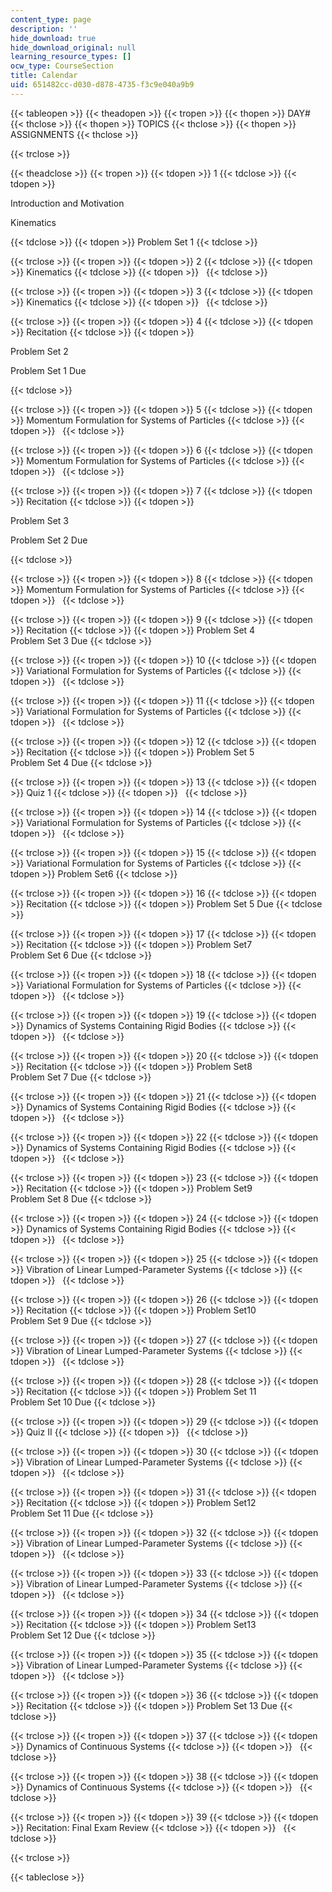 ```yaml
---
content_type: page
description: ''
hide_download: true
hide_download_original: null
learning_resource_types: []
ocw_type: CourseSection
title: Calendar
uid: 651482cc-d030-d878-4735-f3c9e040a9b9
---
```


{{< tableopen >}}
{{< theadopen >}}
{{< tropen >}}
{{< thopen >}}
DAY#
{{< thclose >}}
{{< thopen >}}
TOPICS
{{< thclose >}}
{{< thopen >}}
ASSIGNMENTS
{{< thclose >}}

{{< trclose >}}

{{< theadclose >}}
{{< tropen >}}
{{< tdopen >}}
1
{{< tdclose >}}
{{< tdopen >}}


Introduction and Motivation

Kinematics


{{< tdclose >}}
{{< tdopen >}}
Problem Set 1
{{< tdclose >}}

{{< trclose >}}
{{< tropen >}}
{{< tdopen >}}
2
{{< tdclose >}}
{{< tdopen >}}
Kinematics
{{< tdclose >}}
{{< tdopen >}}
 
{{< tdclose >}}

{{< trclose >}}
{{< tropen >}}
{{< tdopen >}}
3
{{< tdclose >}}
{{< tdopen >}}
Kinematics
{{< tdclose >}}
{{< tdopen >}}
 
{{< tdclose >}}

{{< trclose >}}
{{< tropen >}}
{{< tdopen >}}
4
{{< tdclose >}}
{{< tdopen >}}
Recitation
{{< tdclose >}}
{{< tdopen >}}


Problem Set 2

Problem Set 1 Due


{{< tdclose >}}

{{< trclose >}}
{{< tropen >}}
{{< tdopen >}}
5
{{< tdclose >}}
{{< tdopen >}}
Momentum Formulation for Systems of Particles
{{< tdclose >}}
{{< tdopen >}}
 
{{< tdclose >}}

{{< trclose >}}
{{< tropen >}}
{{< tdopen >}}
6
{{< tdclose >}}
{{< tdopen >}}
Momentum Formulation for Systems of Particles
{{< tdclose >}}
{{< tdopen >}}
 
{{< tdclose >}}

{{< trclose >}}
{{< tropen >}}
{{< tdopen >}}
7
{{< tdclose >}}
{{< tdopen >}}
Recitation
{{< tdclose >}}
{{< tdopen >}}


Problem Set 3

Problem Set 2 Due


{{< tdclose >}}

{{< trclose >}}
{{< tropen >}}
{{< tdopen >}}
8
{{< tdclose >}}
{{< tdopen >}}
Momentum Formulation for Systems of Particles
{{< tdclose >}}
{{< tdopen >}}
 
{{< tdclose >}}

{{< trclose >}}
{{< tropen >}}
{{< tdopen >}}
9
{{< tdclose >}}
{{< tdopen >}}
Recitation
{{< tdclose >}}
{{< tdopen >}}
Problem Set 4  
Problem Set 3 Due
{{< tdclose >}}

{{< trclose >}}
{{< tropen >}}
{{< tdopen >}}
10
{{< tdclose >}}
{{< tdopen >}}
Variational Formulation for Systems of Particles
{{< tdclose >}}
{{< tdopen >}}
 
{{< tdclose >}}

{{< trclose >}}
{{< tropen >}}
{{< tdopen >}}
11
{{< tdclose >}}
{{< tdopen >}}
Variational Formulation for Systems of Particles
{{< tdclose >}}
{{< tdopen >}}
 
{{< tdclose >}}

{{< trclose >}}
{{< tropen >}}
{{< tdopen >}}
12
{{< tdclose >}}
{{< tdopen >}}
Recitation
{{< tdclose >}}
{{< tdopen >}}
Problem Set 5  
Problem Set 4 Due
{{< tdclose >}}

{{< trclose >}}
{{< tropen >}}
{{< tdopen >}}
13
{{< tdclose >}}
{{< tdopen >}}
Quiz 1
{{< tdclose >}}
{{< tdopen >}}
 
{{< tdclose >}}

{{< trclose >}}
{{< tropen >}}
{{< tdopen >}}
14
{{< tdclose >}}
{{< tdopen >}}
Variational Formulation for Systems of Particles
{{< tdclose >}}
{{< tdopen >}}
 
{{< tdclose >}}

{{< trclose >}}
{{< tropen >}}
{{< tdopen >}}
15
{{< tdclose >}}
{{< tdopen >}}
Variational Formulation for Systems of Particles
{{< tdclose >}}
{{< tdopen >}}
Problem Set6
{{< tdclose >}}

{{< trclose >}}
{{< tropen >}}
{{< tdopen >}}
16
{{< tdclose >}}
{{< tdopen >}}
Recitation
{{< tdclose >}}
{{< tdopen >}}
Problem Set 5 Due
{{< tdclose >}}

{{< trclose >}}
{{< tropen >}}
{{< tdopen >}}
17
{{< tdclose >}}
{{< tdopen >}}
Recitation
{{< tdclose >}}
{{< tdopen >}}
Problem Set7  
Problem Set 6 Due
{{< tdclose >}}

{{< trclose >}}
{{< tropen >}}
{{< tdopen >}}
18
{{< tdclose >}}
{{< tdopen >}}
Variational Formulation for Systems of Particles
{{< tdclose >}}
{{< tdopen >}}
 
{{< tdclose >}}

{{< trclose >}}
{{< tropen >}}
{{< tdopen >}}
19
{{< tdclose >}}
{{< tdopen >}}
Dynamics of Systems Containing Rigid Bodies
{{< tdclose >}}
{{< tdopen >}}
 
{{< tdclose >}}

{{< trclose >}}
{{< tropen >}}
{{< tdopen >}}
20
{{< tdclose >}}
{{< tdopen >}}
Recitation
{{< tdclose >}}
{{< tdopen >}}
Problem Set8  
Problem Set 7 Due
{{< tdclose >}}

{{< trclose >}}
{{< tropen >}}
{{< tdopen >}}
21
{{< tdclose >}}
{{< tdopen >}}
Dynamics of Systems Containing Rigid Bodies
{{< tdclose >}}
{{< tdopen >}}
 
{{< tdclose >}}

{{< trclose >}}
{{< tropen >}}
{{< tdopen >}}
22
{{< tdclose >}}
{{< tdopen >}}
Dynamics of Systems Containing Rigid Bodies
{{< tdclose >}}
{{< tdopen >}}
 
{{< tdclose >}}

{{< trclose >}}
{{< tropen >}}
{{< tdopen >}}
23
{{< tdclose >}}
{{< tdopen >}}
Recitation
{{< tdclose >}}
{{< tdopen >}}
Problem Set9  
Problem Set 8 Due
{{< tdclose >}}

{{< trclose >}}
{{< tropen >}}
{{< tdopen >}}
24
{{< tdclose >}}
{{< tdopen >}}
Dynamics of Systems Containing Rigid Bodies
{{< tdclose >}}
{{< tdopen >}}
 
{{< tdclose >}}

{{< trclose >}}
{{< tropen >}}
{{< tdopen >}}
25
{{< tdclose >}}
{{< tdopen >}}
Vibration of Linear Lumped-Parameter Systems
{{< tdclose >}}
{{< tdopen >}}
 
{{< tdclose >}}

{{< trclose >}}
{{< tropen >}}
{{< tdopen >}}
26
{{< tdclose >}}
{{< tdopen >}}
Recitation
{{< tdclose >}}
{{< tdopen >}}
Problem Set10  
Problem Set 9 Due
{{< tdclose >}}

{{< trclose >}}
{{< tropen >}}
{{< tdopen >}}
27
{{< tdclose >}}
{{< tdopen >}}
Vibration of Linear Lumped-Parameter Systems
{{< tdclose >}}
{{< tdopen >}}
 
{{< tdclose >}}

{{< trclose >}}
{{< tropen >}}
{{< tdopen >}}
28
{{< tdclose >}}
{{< tdopen >}}
Recitation
{{< tdclose >}}
{{< tdopen >}}
Problem Set 11  
Problem Set 10 Due
{{< tdclose >}}

{{< trclose >}}
{{< tropen >}}
{{< tdopen >}}
29
{{< tdclose >}}
{{< tdopen >}}
Quiz II
{{< tdclose >}}
{{< tdopen >}}
 
{{< tdclose >}}

{{< trclose >}}
{{< tropen >}}
{{< tdopen >}}
30
{{< tdclose >}}
{{< tdopen >}}
Vibration of Linear Lumped-Parameter Systems
{{< tdclose >}}
{{< tdopen >}}
 
{{< tdclose >}}

{{< trclose >}}
{{< tropen >}}
{{< tdopen >}}
31
{{< tdclose >}}
{{< tdopen >}}
Recitation
{{< tdclose >}}
{{< tdopen >}}
Problem Set12  
Problem Set 11 Due
{{< tdclose >}}

{{< trclose >}}
{{< tropen >}}
{{< tdopen >}}
32
{{< tdclose >}}
{{< tdopen >}}
Vibration of Linear Lumped-Parameter Systems
{{< tdclose >}}
{{< tdopen >}}
 
{{< tdclose >}}

{{< trclose >}}
{{< tropen >}}
{{< tdopen >}}
33
{{< tdclose >}}
{{< tdopen >}}
Vibration of Linear Lumped-Parameter Systems
{{< tdclose >}}
{{< tdopen >}}
 
{{< tdclose >}}

{{< trclose >}}
{{< tropen >}}
{{< tdopen >}}
34
{{< tdclose >}}
{{< tdopen >}}
Recitation
{{< tdclose >}}
{{< tdopen >}}
Problem Set13  
Problem Set 12 Due
{{< tdclose >}}

{{< trclose >}}
{{< tropen >}}
{{< tdopen >}}
35
{{< tdclose >}}
{{< tdopen >}}
Vibration of Linear Lumped-Parameter Systems
{{< tdclose >}}
{{< tdopen >}}
 
{{< tdclose >}}

{{< trclose >}}
{{< tropen >}}
{{< tdopen >}}
36
{{< tdclose >}}
{{< tdopen >}}
Recitation
{{< tdclose >}}
{{< tdopen >}}
Problem Set 13 Due
{{< tdclose >}}

{{< trclose >}}
{{< tropen >}}
{{< tdopen >}}
37
{{< tdclose >}}
{{< tdopen >}}
Dynamics of Continuous Systems
{{< tdclose >}}
{{< tdopen >}}
 
{{< tdclose >}}

{{< trclose >}}
{{< tropen >}}
{{< tdopen >}}
38
{{< tdclose >}}
{{< tdopen >}}
Dynamics of Continuous Systems
{{< tdclose >}}
{{< tdopen >}}
 
{{< tdclose >}}

{{< trclose >}}
{{< tropen >}}
{{< tdopen >}}
39
{{< tdclose >}}
{{< tdopen >}}
Recitation: Final Exam Review
{{< tdclose >}}
{{< tdopen >}}
 
{{< tdclose >}}

{{< trclose >}}

{{< tableclose >}}